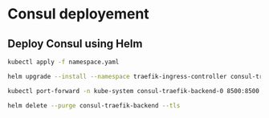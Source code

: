 # Consul deployement

## Deploy Consul using Helm

```bash
kubectl apply -f namespace.yaml
```

```bash
helm upgrade --install --namespace traefik-ingress-controller consul-traefik-backend -f values.yaml stable/consul --tls
```

```bash
kubectl port-forward -n kube-system consul-traefik-backend-0 8500:8500
```

```bash
helm delete --purge consul-traefik-backend --tls
```